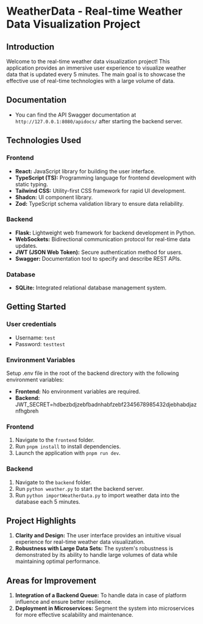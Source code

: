 # WeatherData - Real-time Weather Data Visualization Project

## Introduction

Welcome to the real-time weather data visualization project! This application provides an immersive user experience to visualize weather data that is updated every 5 minutes. The main goal is to showcase the effective use of real-time technologies with a large volume of data.

## Documentation

- You can find the API Swagger documentation at `http://127.0.0.1:8080/apidocs/` after starting the backend server.

## Technologies Used

### Frontend

-   **React:** JavaScript library for building the user interface.
-   **TypeScript (TS):** Programming language for frontend development with static typing.
-   **Tailwind CSS:** Utility-first CSS framework for rapid UI development.
-   **Shadcn:** UI component library.
-   **Zod:** TypeScript schema validation library to ensure data reliability.

### Backend

-   **Flask:** Lightweight web framework for backend development in Python.
-   **WebSockets:** Bidirectional communication protocol for real-time data updates.
-   **JWT (JSON Web Token):** Secure authentication method for users.
-   **Swagger:** Documentation tool to specify and describe REST APIs.

### Database

-   **SQLite:** Integrated relational database management system.

## Getting Started

### User credentials

-   Username: `test`
-  Password: `testtest`

### Environment Variables

Setup .env file in the root of the backend directory with the following environment variables:

-   **Frontend:** No environment variables are required.
-  **Backend:** JWT_SECRET=hdbezbdjzebfbadnhabfzebf2345678985432djebhabdjaznfhgbreh

### Frontend

1.  Navigate to the `frontend` folder.
2.  Run `pnpm install` to install dependencies.
3.  Launch the application with `pnpm run dev`.

### Backend

1.  Navigate to the `backend` folder.
2.  Run `python weather.py` to start the backend server.
3.  Run `python importWeatherData.py` to import weather data into the database each 5 minutes.


## Project Highlights

1.  **Clarity and Design:** The user interface provides an intuitive visual experience for real-time weather data visualization.
2.  **Robustness with Large Data Sets:** The system's robustness is demonstrated by its ability to handle large volumes of data while maintaining optimal performance.

## Areas for Improvement

1.  **Integration of a Backend Queue:** To handle data in case of platform influence and ensure better resilience.
2.  **Deployment in Microservices:** Segment the system into microservices for more effective scalability and maintenance.